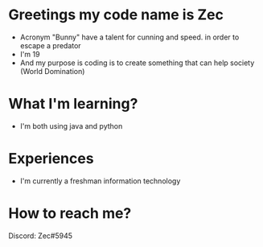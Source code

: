 # Greetings my code name is Zec
 - Acronym "Bunny" have a talent for cunning and speed. in order to escape a predator
 - I'm 19
 - And my purpose is coding is to create something that can help society (World Domination)
# What I'm learning?
 - I'm both using java and python
# Experiences
 - I'm currently a freshman information technology
# How to reach me?
Discord: Zec#5945

<!---
Zectxr/Zectxr is a ✨ special ✨ repository because its `README.md` (this file) appears on your GitHub profile.
You can click the Preview link to take a look at your changes.
--->
